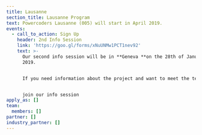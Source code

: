 ```yaml
---
title: Lausanne
section_title: Lausanne Program
text: Powercoders Lausanne (005) will start in April 2019.
events:
  - call_to_action: Sign Up
    header: 2nd Info Session
    link: 'https://goo.gl/forms/xNuUNMw1PCT1nev92'
    text: >-
      Our second info session will be in **Geneva **on the 28th of January,
      2019. 


      If you need information about the project and want to meet the team. 


      join our info session
apply_as: []
team:
  members: []
partner: []
industry_partner: []
---
```


